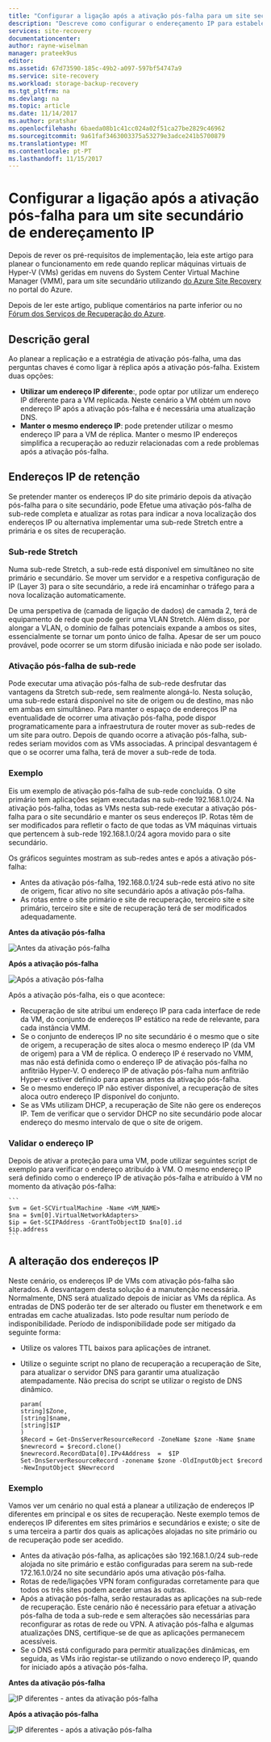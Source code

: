 ```yaml
---
title: "Configurar a ligação após a ativação pós-falha para um site secundário com o Azure Site Recovery de endereçamento IP | Microsoft Docs"
description: "Descreve como configurar o endereçamento IP para estabelecer a ligação para as VMs após a ativação pós-falha para um site secundário com o Azure Site Recovery."
services: site-recovery
documentationcenter: 
author: rayne-wiselman
manager: prateek9us
editor: 
ms.assetid: 67d73590-185c-49b2-a097-597bf54747a9
ms.service: site-recovery
ms.workload: storage-backup-recovery
ms.tgt_pltfrm: na
ms.devlang: na
ms.topic: article
ms.date: 11/14/2017
ms.author: pratshar
ms.openlocfilehash: 6baeda08b1c41cc024a02f51ca27be2829c46962
ms.sourcegitcommit: 9a61faf3463003375a53279e3adce241b5700879
ms.translationtype: MT
ms.contentlocale: pt-PT
ms.lasthandoff: 11/15/2017
---
```

# <a name="set-up-ip-addressing-to-connect-after-failover-to-a-secondary-site"></a>Configurar a ligação após a ativação pós-falha para um site secundário de endereçamento IP

Depois de rever os pré-requisitos de implementação, leia este artigo para planear o funcionamento em rede quando replicar máquinas virtuais de Hyper-V (VMs) geridas em nuvens do System Center Virtual Machine Manager (VMM), para um site secundário utilizando [do Azure Site Recovery](site-recovery-overview.md) no portal do Azure. 

Depois de ler este artigo, publique comentários na parte inferior ou no [Fórum dos Serviços de Recuperação do Azure](https://social.msdn.microsoft.com/forums/azure/home?forum=hypervrecovmgr).

## <a name="overview"></a>Descrição geral

Ao planear a replicação e a estratégia de ativação pós-falha, uma das perguntas chaves é como ligar à réplica após a ativação pós-falha. Existem duas opções: 

- **Utilizar um endereço IP diferente**:, pode optar por utilizar um endereço IP diferente para a VM replicada. Neste cenário a VM obtém um novo endereço IP após a ativação pós-falha e é necessária uma atualização DNS.
- **Manter o mesmo endereço IP**: pode pretender utilizar o mesmo endereço IP para a VM de réplica. Manter o mesmo IP endereços simplifica a recuperação ao reduzir relacionadas com a rede problemas após a ativação pós-falha. 

## <a name="retaining-ip-addresses"></a>Endereços IP de retenção

Se pretender manter os endereços IP do site primário depois da ativação pós-falha para o site secundário, pode Efetue uma ativação pós-falha de sub-rede completa e atualizar as rotas para indicar a nova localização dos endereços IP ou alternativa implementar uma sub-rede Stretch entre a primária e os sites de recuperação.

### <a name="stretched-subnet"></a>Sub-rede Stretch

Numa sub-rede Stretch, a sub-rede está disponível em simultâneo no site primário e secundário. Se mover um servidor e a respetiva configuração de IP (Layer 3) para o site secundário, a rede irá encaminhar o tráfego para a nova localização automaticamente. 

De uma perspetiva de (camada de ligação de dados) de camada 2, terá de equipamento de rede que pode gerir uma VLAN Stretch. Além disso, por alongar a VLAN, o domínio de falhas potenciais expande a ambos os sites, essencialmente se tornar um ponto único de falha. Apesar de ser um pouco provável, pode ocorrer se um storm difusão iniciada e não pode ser isolado. 


### <a name="subnet-failover"></a>Ativação pós-falha de sub-rede

Pode executar uma ativação pós-falha de sub-rede desfrutar das vantagens da Stretch sub-rede, sem realmente alongá-lo. Nesta solução, uma sub-rede estará disponível no site de origem ou de destino, mas não em ambas em simultâneo. Para manter o espaço de endereços IP na eventualidade de ocorrer uma ativação pós-falha, pode dispor programaticamente para a infraestrutura de router mover as sub-redes de um site para outro. Depois de quando ocorre a ativação pós-falha, sub-redes seriam movidos com as VMs associadas. A principal desvantagem é que o se ocorrer uma falha, terá de mover a sub-rede de toda.

### <a name="example"></a>Exemplo

Eis um exemplo de ativação pós-falha de sub-rede concluída. O site primário tem aplicações sejam executadas na sub-rede 192.168.1.0/24. Na ativação pós-falha, todas as VMs nesta sub-rede executar a ativação pós-falha para o site secundário e manter os seus endereços IP. Rotas têm de ser modificados para refletir o facto de que todas as VM máquinas virtuais que pertencem à sub-rede 192.168.1.0/24 agora movido para o site secundário.

Os gráficos seguintes mostram as sub-redes antes e após a ativação pós-falha:

- Antes da ativação pós-falha, 192.168.0.1/24 sub-rede está ativo no site de origem, ficar ativo no site secundário após a ativação pós-falha.
- As rotas entre o site primário e site de recuperação, terceiro site e site primário, terceiro site e site de recuperação terá de ser modificados adequadamente.

**Antes da ativação pós-falha**

![Antes da ativação pós-falha](./media/vmm-to-vmm-walkthrough-network/network-design2.png)

**Após a ativação pós-falha**

![Após a ativação pós-falha](./media/vmm-to-vmm-walkthrough-network/network-design3.png)

Após a ativação pós-falha, eis o que acontece:

- Recuperação de site atribui um endereço IP para cada interface de rede da VM, do conjunto de endereços IP estático na rede de relevante, para cada instância VMM.
- Se o conjunto de endereços IP no site secundário é o mesmo que o site de origem, a recuperação de sites aloca o mesmo endereço IP (da VM de origem) para a VM de réplica. O endereço IP é reservado no VMM, mas não está definida como o endereço IP de ativação pós-falha no anfitrião Hyper-V. O endereço IP de ativação pós-falha num anfitrião Hyper-v estiver definido para apenas antes da ativação pós-falha.
- Se o mesmo endereço IP não estiver disponível, a recuperação de sites aloca outro endereço IP disponível do conjunto.
- Se as VMs utilizam DHCP, a recuperação de Site não gere os endereços IP. Tem de verificar que o servidor DHCP no site secundário pode alocar endereço do mesmo intervalo de que o site de origem.

### <a name="validate-the-ip-address"></a>Validar o endereço IP

Depois de ativar a proteção para uma VM, pode utilizar seguintes script de exemplo para verificar o endereço atribuído à VM. O mesmo endereço IP será definido como o endereço IP de ativação pós-falha e atribuído à VM no momento da ativação pós-falha:

    ```
    $vm = Get-SCVirtualMachine -Name <VM_NAME>
    $na = $vm[0].VirtualNetworkAdapters>
    $ip = Get-SCIPAddress -GrantToObjectID $na[0].id
    $ip.address 
    ```

## <a name="changing-ip-addresses"></a>A alteração dos endereços IP

Neste cenário, os endereços IP de VMs com ativação pós-falha são alterados. A desvantagem desta solução é a manutenção necessária. Normalmente, DNS será atualizado depois de iniciar as VMs da réplica. As entradas de DNS poderão ter de ser alterado ou fluster em thenetwork e em entradas em cache atualizadas. Isto pode resultar num período de indisponibilidade. Período de indisponibilidade pode ser mitigado da seguinte forma:

- Utilize os valores TTL baixos para aplicações de intranet.
- Utilize o seguinte script no plano de recuperação a recuperação de Site, para atualizar o servidor DNS para garantir uma atualização atempadamente. Não precisa do script se utilizar o registo de DNS dinâmico.

    ```
    param(
    string]$Zone,
    [string]$name,
    [string]$IP
    )
    $Record = Get-DnsServerResourceRecord -ZoneName $zone -Name $name
    $newrecord = $record.clone()
    $newrecord.RecordData[0].IPv4Address  =  $IP
    Set-DnsServerResourceRecord -zonename $zone -OldInputObject $record -NewInputObject $Newrecord
    ```
    
### <a name="example"></a>Exemplo 

Vamos ver um cenário no qual está a planear a utilização de endereços IP diferentes em principal e os sites de recuperação. Neste exemplo temos de endereços IP diferentes em sites primários e secundários e existe; o site de s uma terceira a partir dos quais as aplicações alojadas no site primário ou de recuperação pode ser acedido.

- Antes da ativação pós-falha, as aplicações são 192.168.1.0/24 sub-rede alojada no site primário e estão configuradas para serem na sub-rede 172.16.1.0/24 no site secundário após uma ativação pós-falha.
- Rotas de rede/ligações VPN foram configuradas corretamente para que todos os três sites podem aceder umas às outras.
- Após a ativação pós-falha, serão restauradas as aplicações na sub-rede de recuperação. Este cenário não é necessário para efetuar a ativação pós-falha de toda a sub-rede e sem alterações são necessárias para reconfigurar as rotas de rede ou VPN. A ativação pós-falha e algumas atualizações DNS, certifique-se de que as aplicações permanecem acessíveis.
- Se o DNS está configurado para permitir atualizações dinâmicas, em seguida, as VMs irão registar-se utilizando o novo endereço IP, quando for iniciado após a ativação pós-falha.

**Antes da ativação pós-falha**

![IP diferentes - antes da ativação pós-falha](./media/vmm-to-vmm-walkthrough-network/network-design10.png)

**Após a ativação pós-falha**

![IP diferentes - após a ativação pós-falha](./media/vmm-to-vmm-walkthrough-network/network-design11.png)




